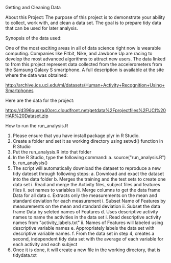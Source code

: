Getting and Cleaning Data

About this Project:
The purpose of this project is to demonstrate your ability to collect, work with, and clean a data set. The goal is to prepare tidy data that can be used for later analysis. 

Synopsis of the data used:  

One of the most exciting areas in all of data science right now is wearable computing. Companies like Fitbit, Nike, and Jawbone Up are racing to develop the most advanced algorithms to attract new users. The data linked to from this project represent data collected from the accelerometers from the Samsung Galaxy S smartphone. A full description is available at the site where the data was obtained: 

http://archive.ics.uci.edu/ml/datasets/Human+Activity+Recognition+Using+Smartphones 

Here are the data for the project: 

https://d396qusza40orc.cloudfront.net/getdata%2Fprojectfiles%2FUCI%20HAR%20Dataset.zip 


How to run the run_analysis.R

1. Please ensure that you have install package plyr in R Studio. 
2. Create a folder and set it as working directory using setwd() function in R Studio
3. Put the run_analysis.R into that folder
4. In the R Studio, type the following command:
a.	source("run_analysis.R")
b.	run_analysis()
5. The script will automatically download the dataset to reproduce a new tidy dateset through following steps:
a. 	Download and exact the dataset into the data folder
b. 	Merges the training and the test sets to create one data set
i.	Read and merge the Activity files, subject files and features files
ii.	set names to variables
iii.	Merge columns to get the data frame Data for all data
c. 	Extracts only the measurements on the mean and standard deviation for each measurement
i. 	Subset Name of Features by measurements on the mean and standard deviation
ii.	Subset the data frame Data by seleted names of Features
d. 	Uses descriptive activity names to name the activities in the data set
i. 	Read descriptive activity names from "activity_labels.txt"
ii. 	Names of Features will labeled using descriptive variable names
e.	Appropriately labels the data set with descriptive variable names.
f.	From the data set in step 4, creates a second, independent tidy data set with the average of each variable for each activity and each subject
6. Once it is done, it will create a new file in the working directory, that is tidydata.txt


